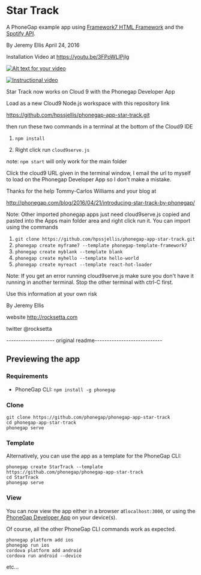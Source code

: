 # Star Track

A PhoneGap example app using [Framework7 HTML Framework](http://framework7.io/) and the [Spotify API](https://developer.spotify.com/web-api/).


By Jeremy Ellis April 24, 2016


Installation Video at https://youtu.be/3FPoWLIPjlg

[![Alt text for your video](http://img.youtube.com/vi/T-D1KVIuvjA/0.jpg)](http://www.youtube.com/watch?v=T-D1KVIuvjA)


[![Instructional video](http://img.youtube.com/vi/https://youtu.be/3FPoWLIPjlg/0.jpg)](https://youtu.be/3FPoWLIPjlg)



Star Track now works on Cloud 9 with the Phonegap Developer App



Load as a new Cloud9 Node.js workspace with this repository link

https://github.com/hpssjellis/phonegap-app-star-track.git

then run these two commands in a terminal at the bottom of the Cloud9 IDE

1. ```npm install```


1. Right click run `cloud9serve.js`
 

note: `npm start` will only work for the main folder

Click the cloud9 URL given in the terminal window, I email the url to myself to load on the Phonegap Developer App so I don't make a mistake.

Thanks for the help Tommy-Carlos Williams and your blog at

http://phonegap.com/blog/2016/04/21/introducing-star-track-by-phonegap/




Note: Other imported phonegap apps just need cloud9serve.js copied and pasted into the Apps main folder area and right click run it. You can import using the commands

1. `git clone https://github.com/hpssjellis/phonegap-app-star-track.git`
1. `phonegap create myframe7 --template phonegap-template-framework7`
1. `phonegap create myblank --template blank`
1. `phonegap create myhello --template hello-world`
1. `phonegap create myreact --template react-hot-loader` 


Note: If you get an error running cloud9serve.js make sure you don't have it running in another terminal. Stop the other terminal with ctrl-C first.

Use this information at your own risk

By Jeremy Ellis

website http://rocksetta.com

twitter @rocksetta

















-------------------- original readme----------------------------


## Previewing the app

### Requirements

- PhoneGap CLI: `npm install -g phonegap`

### Clone

```
git clone https://github.com/phonegap/phonegap-app-star-track
cd phonegap-app-star-track
phonegap serve
```

### Template

Alternatively, you can use the app as a template for the PhoneGap CLI:

```
phonegap create StarTrack --template https://github.com/phonegap/phonegap-app-star-track
cd StarTrack
phonegap serve
```

### View

You can now view the app either in a browser at`localhost:3000`, or using the [PhoneGap Developer App](http://app.phonegap.com/) on your device(s).


Of course, all the other PhoneGap CLI commands work as expected.

```
phonegap platform add ios
phonegap run ios
cordova platform add android
cordova run android --device
```

etc...
